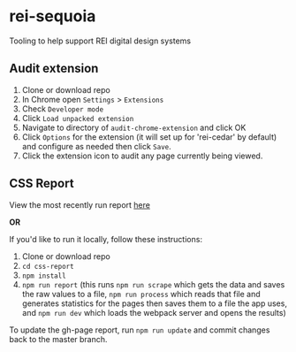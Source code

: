 # rei-sequoia
Tooling to help support REI digital design systems

## Audit extension
1. Clone or download repo
2. In Chrome open ``Settings`` > ``Extensions``
3. Check ``Developer mode``
4. Click ``Load unpacked extension``
5. Navigate to directory of ``audit-chrome-extension`` and click OK
7. Click ``Options`` for the extension (it will set up for 'rei-cedar' by default) and configure as needed then click ``Save``.
8. Click the extension icon to audit any page currently being viewed.

## CSS Report
View the most recently run report [here](https://rei.github.io/rei-sequoia/css-report/dist/index.html)

**OR**

If you'd like to run it locally, follow these instructions:

1. Clone or download repo
2. ``cd css-report``
3. ``npm install``
4. ``npm run report`` (this runs ``npm run scrape`` which gets the data and saves the raw values to a file, ``npm run process`` which reads that file and generates statistics for the pages then saves them to a file the app uses, and  ``npm run dev`` which loads the webpack server and opens the results)

To update the gh-page report, run ``npm run update`` and commit changes back to the master branch.
